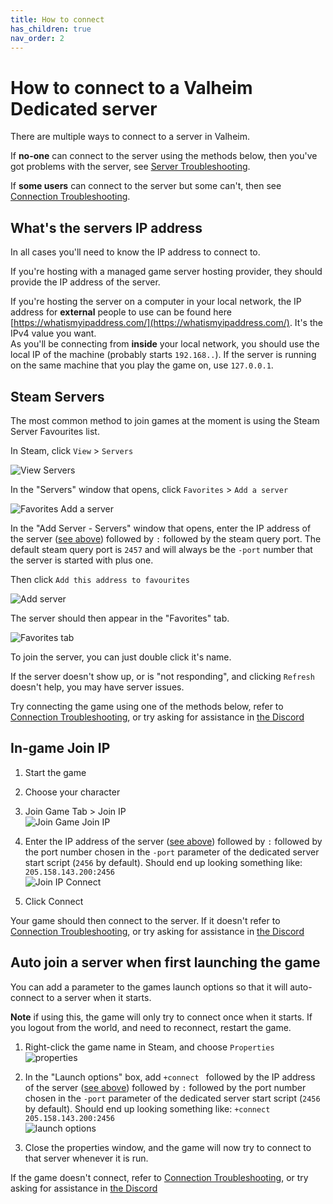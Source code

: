 ```yaml
---
title: How to connect
has_children: true
nav_order: 2
---
```


# How to connect to a Valheim Dedicated server

There are multiple ways to connect to a server in Valheim.

If **no-one** can connect to the server using the methods below, then you've got problems with the server, see [Server Troubleshooting](serverTroubleshooting.md).

If **some users** can connect to the server but some can't, then see [Connection Troubleshooting](connectionTroubleshooting.md).


## What's the servers IP address
In all cases you'll need to know the IP address to connect to.

If you're hosting with a managed game server hosting provider, they should provide the IP address of the server.

If you're hosting the server on a computer in your local network, the IP address for **external** people to use can be found here [https://whatismyipaddress.com/](https://whatismyipaddress.com/). It's the IPv4 value you want.\
As you'll be connecting from **inside** your local network, you should use the local IP of the machine (probably starts `192.168..`). If the server is running on the same machine that you play the game on, use `127.0.0.1`.

## Steam Servers
The most common method to join games at the moment is using the Steam Server Favourites list.

In Steam, click `View` > `Servers`

![View Servers](/assets/steamServers1.png)

In the "Servers" window that opens, click `Favorites` > `Add a server`

![Favorites Add a server](/assets/steamServers2.png)

In the "Add Server - Servers" window that opens, enter the IP address of the server ([see above](#whats-the-servers-ip-address)) followed by `:` followed by the steam query port. The default steam query port is `2457` and will always be the `-port` number that the server is started with plus one.

Then click `Add this address to favourites`

![Add server](/assets/steamServers3.png)

The server should then appear in the "Favorites" tab.

![Favorites tab](/assets/steamServers4.png)


To join the server, you can just double click it's name.

If the server doesn't show up, or is "not responding", and clicking `Refresh` doesn't help, you may have server issues.

Try connecting the game using one of the methods below, refer to [Connection Troubleshooting](connectionTroubleshooting.md), or try asking for assistance in [the Discord]


## In-game Join IP

1. Start the game

2. Choose your character

3. Join Game Tab > Join IP\
![Join Game Join IP](/assets/inGameJoinIP1.jpg)

5. Enter the IP address of the server ([see above](#whats-the-servers-ip-address)) followed by `:` followed by the port number chosen in the `-port` parameter of the dedicated server start script (`2456` by default). Should end up looking something like: `205.158.143.200:2456`\
![Join IP Connect](/assets/inGameJoinIP2.jpg)

6. Click Connect

Your game should then connect to the server. If it doesn't refer to [Connection Troubleshooting](connectionTroubleshooting.md), or try asking for assistance in [the Discord]


## Auto join a server when first launching the game

You can add a parameter to the games launch options so that it will auto-connect to a server when it starts.

**Note** if using this, the game will only try to connect once when it starts. If you logout from the world, and need to reconnect, restart the game.

1. Right-click the game name in Steam, and choose `Properties`\
![properties](/assets/autoConnect1.jpg)

2. In the "Launch options" box, add `+connect ` followed by the IP address of the server ([see above](#whats-the-servers-ip-address)) followed by `:` followed by the port number chosen in the `-port` parameter of the dedicated server start script (`2456` by default). Should end up looking something like: `+connect 205.158.143.200:2456`\
![launch options](/assets/autoConnect2.jpg)

3. Close the properties window, and the game will now try to connect to that server whenever it is run.

If the game doesn't connect, refer to [Connection Troubleshooting](connectionTroubleshooting.md), or try asking for assistance in [the Discord]


[the Discord]: <https://discord.gg/U7Ng93FER8>